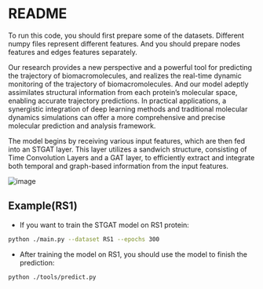 # README

To run this code, you should first prepare some of the datasets. Different numpy files represent different features. And you should prepare nodes features and edges features separately. 

Our research provides a new perspective and a powerful tool for predicting the trajectory of biomacromolecules, and realizes the real-time dynamic monitoring of the trajectory of biomacromolecules.  And our model adeptly assimilates structural information from each protein’s molecular space, enabling accurate trajectory predictions. In practical applications, a synergistic integration of deep learning methods and traditional molecular dynamics simulations can offer a more comprehensive and precise molecular prediction and analysis framework.



The model begins by receiving various input features, which are then fed into an STGAT layer. This layer utilizes a sandwich structure, consisting of Time Convolution Layers and a GAT layer, to efficiently extract and integrate both temporal and graph-based information from the input features.

![image](https://github.com/tong0410/STGAT/blob/main/figure/pic1.png)



## Example(RS1)

* If you want to train the STGAT model on RS1 protein:

```bash
python ./main.py --dataset RS1 --epochs 300 
```

* After training the model on RS1, you should use the model to finish the prediction:

```bash
python ./tools/predict.py
```



